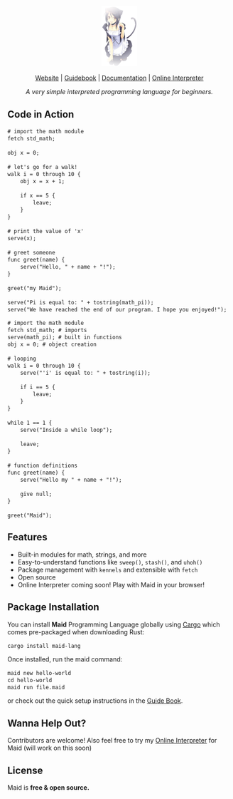 <div align="center">
  <picture>
    <img
         src="resources/icons/maid.png"
         width="16%">
  </picture>

[Website](https://maidcode.me/) | [Guidebook](https://maidcode.me/docs/getting-started/installation) | [Documentation](https://maidcode.me/docs/server-actions/getToken) | [Online Interpreter]( )

_A very simple interpreted programming language for beginners._
</div>

## Code in Action

```
# import the math module
fetch std_math;

obj x = 0;

# let's go for a walk!
walk i = 0 through 10 {
    obj x = x + 1;

    if x == 5 {
        leave;
    }
}

# print the value of 'x'
serve(x);

# greet someone
func greet(name) {
    serve("Hello, " + name + "!");
}

greet("my Maid");

serve("Pi is equal to: " + tostring(math_pi));
serve("We have reached the end of our program. I hope you enjoyed!");
```

```
# import the math module
fetch std_math; # imports
serve(math_pi); # built in functions
obj x = 0; # object creation

# looping
walk i = 0 through 10 {
    serve("'i' is equal to: " + tostring(i));

    if i == 5 {
        leave;
    }
}

while 1 == 1 {
    serve("Inside a while loop");

    leave;
}

# function definitions
func greet(name) {
    serve("Hello my " + name + "!");

    give null;
}

greet("Maid");

```

## Features

- Built-in modules for math, strings, and more
- Easy-to-understand functions like `sweep()`, `stash()`, and `uhoh()`
- Package management with `kennels` and extensible with `fetch`
- Open source
- Online Interpreter coming soon! Play with Maid in your browser!
## Package Installation

You can install **Maid** Programming Language globally using [Cargo](https://doc.rust-lang.org/cargo/getting-started/installation.html) which comes pre-packaged when downloading Rust:

```bash
cargo install maid-lang

```
Once installed, run the maid command:
```
maid new hello-world
cd hello-world
maid run file.maid
```
or check out the quick setup instructions in the [Guide Book](https://maidcode.me/docs/getting-started/installation).

## Wanna Help Out?

Contributors are welcome! Also feel free to try my [Online Interpreter]( ) for Maid (will work on this soon)

## License

Maid is **free & open source.**
